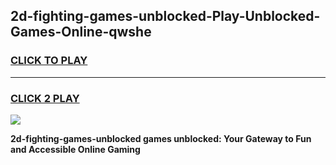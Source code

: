 
## 2d-fighting-games-unblocked-Play-Unblocked-Games-Online-qwshe
<h3>
<a href="https://premium76.site?title=2d-fighting-games-unblocked&ref=25A">CLICK TO PLAY</a></h3>
<hr>

<h3>
<a href="https://premium76.site?title=2d-fighting-games-unblocked&ref=25A">CLICK 2 PLAY</a>
  
</h3>

<a href="https://premium76.site?title=2d-fighting-games-unblocked&ref=25A"><img src="https://clearcache.store/games.png"></a>


**2d-fighting-games-unblocked games unblocked: Your Gateway to Fun and Accessible Online Gaming**
